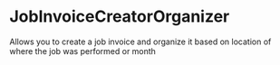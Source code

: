 # JobInvoiceCreatorOrganizer
Allows you to create a job invoice and organize it based on location of where the job was performed or month
